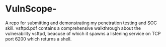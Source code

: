 # VulnScope-
A repo for submitting and demonstrating my penetration testing and SOC skill.
vsftpd.pdf contains a comprehensive walkthrough about the vulnerability vsftpd, beacuse of which it spawns a listening service on TCP port 6200 which returns a shell.
